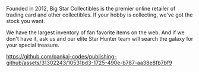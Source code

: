 Founded in 2012, Big Star Collectibles is the premier online retailer of trading card and other collectibles. If your hobby is collecting, we've got the stock you want.

We have the largest inventory of fan favorite items on the web. And if we don't have it, ask us and our elite Star Hunter team will search the galaxy for your special treasure.

https://github.com/pankaj-codes/publishing-github/assets/31302243/10531bd3-1725-490e-b787-aa38e8fb7bf9

